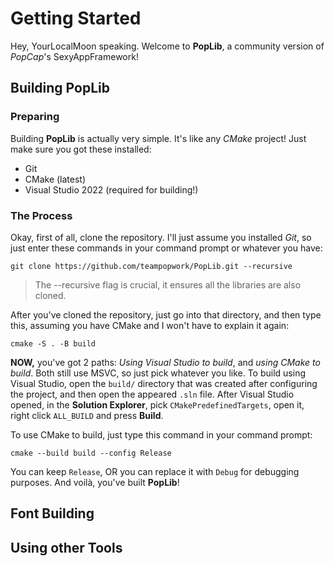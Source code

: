 # Getting Started
Hey, YourLocalMoon speaking. Welcome to **PopLib**, a community version of *PopCap*'s SexyAppFramework!

## Building PopLib
### Preparing
Building **PopLib** is actually very simple. It's like any *CMake* project! Just make sure you got these installed:
- Git
- CMake (latest)
- Visual Studio 2022 (required for building!)

### The Process
Okay, first of all, clone the repository. I'll just assume you installed *Git*, so just enter these commands in your command prompt or whatever you have:

```
git clone https://github.com/teampopwork/PopLib.git --recursive
```

> The --recursive flag is crucial, it ensures all the libraries are also cloned.

After you've cloned the repository, just go into that directory, and then type this, assuming you have CMake and I won't have to explain it again:
```
cmake -S . -B build
```

**NOW,** you've got 2 paths: *Using Visual Studio to build*, and *using CMake to build*. Both still use MSVC, so just pick whatever you like. To build using Visual Studio, open the `build/` directory that was created after configuring the project, and then open the appeared `.sln` file. After Visual Studio opened, in the **Solution Explorer**, pick `CMakePredefinedTargets`, open it, right click `ALL_BUILD` and press **Build**.

To use CMake to build, just type this command in your command prompt:
```
cmake --build build --config Release
```

You can keep `Release`, OR you can replace it with `Debug` for debugging purposes. And voilà, you've built **PopLib**!

## Font Building

## Using other Tools